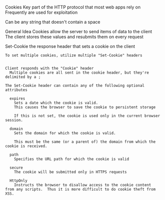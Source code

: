 Cookies
  Key part of the HTTP protocol that most web apps rely on
  Frequently are used for exploitation

  Can be any string that doesn't contain a space

  General Idea
    Cookies allow the server to send items of data to the client
      The client stores these values and resubmits them on every request

  Set-Cookie
    the response header that sets a cookie on the client

    To set multiple cookies, utilize multiple "Set-Cookie" headers


    Client responds with the "Cookie" header
      Multiple cookies are all sent in the cookie header, but they're delimited by a ;

    The Set-Cookie header can contain any of the following optional attributes
      
      expires
        Sets a date which the cookie is valid.
        This causes the browser to save the cookie to persistent storage

        If this is not set, the cookie is used only in the current browser session.

      domain
        Sets the domain for which the cookie is valid.

        This must be the same (or a parent of) the domain from which the cookie is received.  

      path
        Specifies the URL path for which the cookie is valid

      secure
        The cookie will be submitted only in HTTPS requests

      HttpOnly
        Instructs the browser to disallow access to the cookie content from any scripts.  Thus it is more difficult to do cookie theft from XSS.

